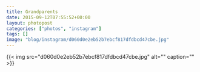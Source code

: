 ```yaml
---
title: Grandparents
date: 2015-09-12T07:55:52+00:00
layout: photopost
categories: ["photos", "instagram"]
tags: []
image: "blog/instagram/d060d0e2eb52b7ebcf817dfdbcd47cbe.jpg"
---
```


{{< img src="d060d0e2eb52b7ebcf817dfdbcd47cbe.jpg" alt="" caption="" >}}



